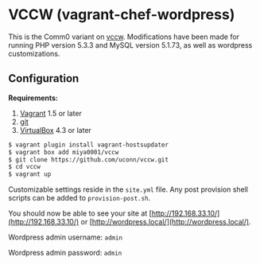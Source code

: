 # VCCW (vagrant-chef-wordpress)

This is the Comm0 variant on [vccw](http://vccw.cc/).  Modifications have been made for running PHP version 5.3.3 and MySQL version 5.1.73, as well as wordpress customizations.

## Configuration

**Requirements:**

1. [Vagrant](https://www.vagrantup.com/downloads.html) 1.5 or later
1. [git](https://git-scm.com/)
1. [VirtualBox](https://www.virtualbox.org/wiki/Downloads) 4.3 or later

```bash
$ vagrant plugin install vagrant-hostsupdater
$ vagrant box add miya0001/vccw
$ git clone https://github.com/uconn/vccw.git
$ cd vccw
$ vagrant up
```

Customizable settings reside in the `site.yml` file.  Any post provision shell scripts can be added to `provision-post.sh`.

You should now be able to see your site at [http://192.168.33.10/](http://192.168.33.10/) or [http://wordpress.local/](http://wordpress.local/).

Wordpress admin username: `admin`

Wordpress admin password: `admin`